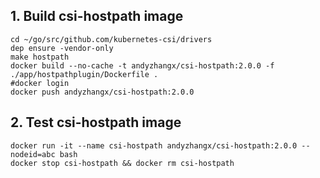 ## 1. Build csi-hostpath image

```
cd ~/go/src/github.com/kubernetes-csi/drivers
dep ensure -vendor-only
make hostpath
docker build --no-cache -t andyzhangx/csi-hostpath:2.0.0 -f ./app/hostpathplugin/Dockerfile .
#docker login
docker push andyzhangx/csi-hostpath:2.0.0
```

## 2. Test csi-hostpath image
```
docker run -it --name csi-hostpath andyzhangx/csi-hostpath:2.0.0 --nodeid=abc bash
docker stop csi-hostpath && docker rm csi-hostpath
```
